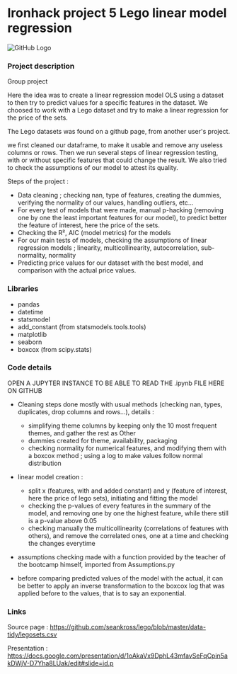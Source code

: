 # Ironhack project 5 Lego linear model regression

![GitHub Logo](https://www.lego.com/cdn/cs/set/assets/blt43d71bdb7a2ee793/pick-a-brick-banner-background-large.jpg?width=1320&height=200&dpr=1)

### Project description
Group project

Here the idea was to create a linear regression model OLS using a dataset to then try to predict values for a specific features in the dataset. We choosed to work with a Lego dataset and try to make a linear regression for the price of the sets.

The Lego datasets was found on a github page, from another user's project.

we first cleaned our dataframe, to make it usable and remove any useless columns or rows. Then we run several steps of linear regression testing, with or without specific features that could change the result. We also tried to check the assumptions of our model to attest its quality.

Steps of the project :
- Data cleaning ; checking nan, type of features, creating the dummies, verifying the normality of our values, handling outliers, etc...
- For every test of models that were made, manual p-hacking (removing one by one the least important features for our model), to predict better the feature of interest, here the price of the sets.
- Checking the R², AIC (model metrics) for the models
- For our main tests of models, checking the  assumptions of linear regression models ; linearity, multicollinearity, autocorrelation, sub-normality, normality
- Predicting price values for our dataset with the best model, and comparison with the actual price values.

### Libraries

- pandas
- datetime
- statsmodel
- add_constant (from statsmodels.tools.tools)
- matplotlib
- seaborn
- boxcox (from scipy.stats)

### Code details

OPEN A JUPYTER INSTANCE TO BE ABLE TO READ THE .ipynb FILE HERE ON GITHUB

- Cleaning steps done mostly with usual methods (checking nan, types, duplicates, drop columns and rows...), details :
  - simplifying theme columns by keeping only the 10 most frequent themes, and gather the rest as Other
  - dummies created for theme, availability, packaging
  - checking normality for numerical features, and modifying them with a boxcox method ; using a log to make values follow normal distribution
  
- linear model creation :
  - split x (features, with and added constant) and y (feature of interest, here the price of lego sets), initiating and fitting the model
  - checking the p-values of every features in the summary of the model, and removing one by one the highest feature, while there still is a p-value above 0.05
  - checking manually the multicollinearity (correlations of features with others), and remove the correlated ones, one at a time and checking the changes everytime

- assumptions checking made with a function provided by the teacher of the bootcamp himself, imported from Assumptions.py

- before comparing predicted values of the model with the actual, it can be better to apply an inverse transformation to the boxcox log that was applied before to the values, that is to say an exponential.

 
### Links

Source page : https://github.com/seankross/lego/blob/master/data-tidy/legosets.csv

Presentation : https://docs.google.com/presentation/d/1oAkaVx9DphL43mfavSeFqCpin5akDWjV-D7Yha8LUak/edit#slide=id.p

